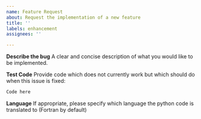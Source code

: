 ```yaml
---
name: Feature Request
about: Request the implementation of a new feature
title: ''
labels: enhancement
assignees: ''

---
```


**Describe the bug**
A clear and concise description of what you would like to be implemented.

**Test Code**
Provide code which does not currently work but which should do when this issue is fixed:
```python
Code here
```

**Language**
If appropriate, please specify which language the python code is translated to (Fortran by default)
